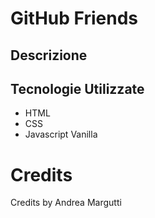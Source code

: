 # GitHub Friends

## Descrizione


## Tecnologie Utilizzate

- HTML
- CSS
- Javascript Vanilla

# Credits
Credits by Andrea Margutti